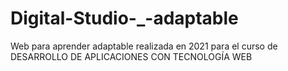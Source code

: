 # Digital-Studio-_-adaptable

Web para aprender adaptable realizada en 2021 para el curso de DESARROLLO DE APLICACIONES CON TECNOLOGÍA WEB
